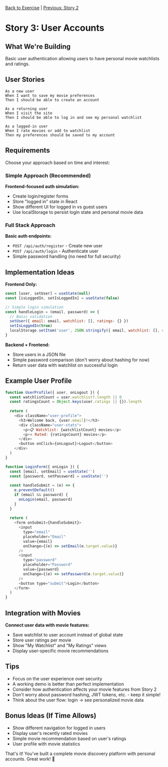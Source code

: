[Back to Exercise](./exercise.md) | [Previous: Story 2](./story2.md)

# Story 3: User Accounts

## What We're Building

Basic user authentication allowing users to have personal movie watchlists and ratings.

## User Stories

```
As a new user
When I want to save my movie preferences
Then I should be able to create an account

As a returning user  
When I visit the site
Then I should be able to log in and see my personal watchlist

As a logged-in user
When I rate movies or add to watchlist
Then my preferences should be saved to my account
```

## Requirements

Choose your approach based on time and interest:

### Simple Approach (Recommended)

**Frontend-focused auth simulation:**
- Create login/register forms
- Store "logged in" state in React
- Show different UI for logged in vs guest users
- Use localStorage to persist login state and personal movie data

### Full Stack Approach

**Basic auth endpoints:**
- `POST /api/auth/register` - Create new user
- `POST /api/auth/login` - Authenticate user
- Simple password handling (no need for full security)

## Implementation Ideas

**Frontend Only:**
```javascript
const [user, setUser] = useState(null)
const [isLoggedIn, setIsLoggedIn] = useState(false)

// Simple login simulation
const handleLogin = (email, password) => {
  // Basic validation
  setUser({ email: email, watchlist: [], ratings: {} })
  setIsLoggedIn(true)
  localStorage.setItem('user', JSON.stringify({ email, watchlist: [], ratings: {} }))
}
```

**Backend + Frontend:**
- Store users in a JSON file
- Simple password comparison (don't worry about hashing for now)
- Return user data with watchlist on successful login

## Example User Profile

```javascript
function UserProfile({ user, onLogout }) {
  const watchlistCount = user.watchlist?.length || 0
  const ratingsCount = Object.keys(user.ratings || {}).length
  
  return (
    <div className="user-profile">
      <h3>Welcome back, {user.email}!</h3>
      <div className="user-stats">
        <p>📋 Watchlist: {watchlistCount} movies</p>
        <p>⭐ Rated: {ratingsCount} movies</p>
      </div>
      <button onClick={onLogout}>Logout</button>
    </div>
  )
}

function LoginForm({ onLogin }) {
  const [email, setEmail] = useState('')
  const [password, setPassword] = useState('')
  
  const handleSubmit = (e) => {
    e.preventDefault()
    if (email && password) {
      onLogin(email, password)
    }
  }
  
  return (
    <form onSubmit={handleSubmit}>
      <input 
        type="email" 
        placeholder="Email"
        value={email}
        onChange={(e) => setEmail(e.target.value)}
      />
      <input 
        type="password" 
        placeholder="Password"
        value={password}
        onChange={(e) => setPassword(e.target.value)}
      />
      <button type="submit">Login</button>
    </form>
  )
}
```

## Integration with Movies

**Connect user data with movie features:**
- Save watchlist to user account instead of global state
- Store user ratings per movie
- Show "My Watchlist" and "My Ratings" views
- Display user-specific movie recommendations

## Tips

- Focus on the user experience over security
- A working demo is better than perfect implementation
- Consider how authentication affects your movie features from Story 2
- Don't worry about password hashing, JWT tokens, etc. - keep it simple!
- Think about the user flow: login → see personalized movie data

## Bonus Ideas (If Time Allows)

- Show different navigation for logged in users
- Display user's recently rated movies
- Simple movie recommendation based on user's ratings
- User profile with movie statistics

That's it! You've built a complete movie discovery platform with personal accounts. Great work! 🎉 